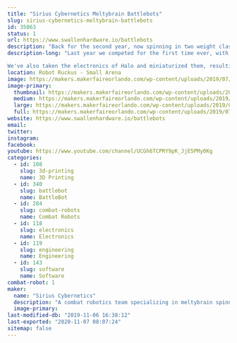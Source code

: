 ```yaml
---
title: "Sirius Cybernetics Meltybrain Battlebots"
slug: sirius-cybernetics-meltybrain-battlebots
id: 35063
status: 1
url: https://www.swallenhardware.io/battlebots
description: "Back for the second year, now spinning in two weight classes!"
description-long: "Last year we competed for the first time ever, with a brand new beatleweight robot, Halo! We took second place after a roller coaster of an event. It's since been to the UK, where we fought the best of the best in Bugglebots. Now making its third competitive appearance, we hope it will be deadlier and tougher than ever.

We've also taken the electronics of Halo and miniaturized them, resulting in a one-wheeled one-pound Meltybrain spinner, Hit-and-Spin! We hope the titanium terror makes for a good show, if nothing else!"
location: Robot Ruckus - Small Arena
image: https://makers.makerfaireorlando.com/wp-content/uploads/2019/07/halo_final-1024x768.jpg
image-primary:
  thumbnail: https://makers.makerfaireorlando.com/wp-content/uploads/2019/07/halo_final-150x150.jpg
  medium: https://makers.makerfaireorlando.com/wp-content/uploads/2019/07/halo_final-300x225.jpg
  large: https://makers.makerfaireorlando.com/wp-content/uploads/2019/07/halo_final-1024x768.jpg
  full: https://makers.makerfaireorlando.com/wp-content/uploads/2019/07/halo_final.jpg
website: https://www.swallenhardware.io/battlebots
email: 
twitter: 
instagram: 
facebook: 
youtube: https://www.youtube.com/channel/UCGh6TCPRY9pK_JjE5PMy0Kg
categories:
  - id: 108
    slug: 3d-printing
    name: 3D Printing
  - id: 340
    slug: battlebot
    name: BattleBot
  - id: 284
    slug: combat-robots
    name: Combat Robots
  - id: 118
    slug: electronics
    name: Electronics
  - id: 119
    slug: engineering
    name: Engineering
  - id: 143
    slug: software
    name: Software
combat-robot: 1
maker:
  name: "Sirius Cybernetics"
  description: "A combat robotics team specializing in meltybrain spinners."
  image-primary: 
last-modified-db: "2019-11-06 16:38:12"
last-exported: "2020-11-07 08:07:24"
sitemap: false
---
```

